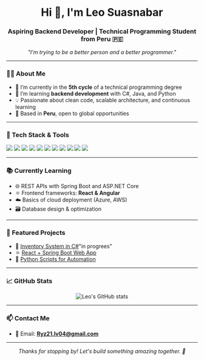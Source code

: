 <h1 align="center">Hi 👋, I'm Leo Suasnabar</h1>
<h3 align="center">Aspiring Backend Developer | Technical Programming Student from Peru 🇵🇪</h3>

<p align="center">
  <em>"I'm trying to be a better person and a better programmer."</em>
</p>

---

### 🧑‍💻 About Me

- 🔭 I’m currently in the **5th cycle** of a technical programming degree  
- 🧠 I’m learning **backend development** with C#, Java, and Python  
- 💡 Passionate about clean code, scalable architecture, and continuous learning  
- 📍 Based in **Peru**, open to global opportunities  

---

### 🚀 Tech Stack & Tools

<p align="left">
  <img src="https://img.shields.io/badge/C%23-239120?style=for-the-badge&logo=c-sharp&logoColor=white" />
  <img src="https://img.shields.io/badge/Java-007396?style=for-the-badge&logo=java&logoColor=white" />
  <img src="https://img.shields.io/badge/Python-3776AB?style=for-the-badge&logo=python&logoColor=white" />
  <img src="https://img.shields.io/badge/ASP.NET-512BD4?style=for-the-badge&logo=dotnet&logoColor=white" />
  <img src="https://img.shields.io/badge/Spring%20Boot-6DB33F?style=for-the-badge&logo=spring-boot&logoColor=white" />
  <img src="https://img.shields.io/badge/React-61DAFB?style=for-the-badge&logo=react&logoColor=black" />
  <img src="https://img.shields.io/badge/Angular-DD0031?style=for-the-badge&logo=angular&logoColor=white" />
  <img src="https://img.shields.io/badge/Git-F05032?style=for-the-badge&logo=git&logoColor=white" />
  <img src="https://img.shields.io/badge/MySQL-4479A1?style=for-the-badge&logo=mysql&logoColor=white" />
  <img src="https://img.shields.io/badge/SQL%20Server-CC2927?style=for-the-badge&logo=microsoft-sql-server&logoColor=white" />
  <img src="https://img.shields.io/badge/Oracle-F80000?style=for-the-badge&logo=oracle&logoColor=white" />
</p>

---

### 📚 Currently Learning

- 🌐 REST APIs with Spring Boot and ASP.NET Core  
- ⚛️ Frontend frameworks: **React & Angular**  
- ☁️ Basics of cloud deployment (Azure, AWS)  
- 🗃️ Database design & optimization  

---

### 📁 Featured Projects

- 🔧 [Inventory System in C#](#)"in progrees"  
- ⚛️ [React + Spring Boot Web App](https://github.com/Ryz-21/PROYECTO.git)
- 🧪 [Python Scripts for Automation](https://github.com/Ryz-21/Scripts-Python)  

---

### 📈 GitHub Stats

<p align="center">
  <img src="https://github-readme-stats.vercel.app/api?username=ryz-21&show_icons=true&theme=tokyonight" alt="Leo's GitHub stats" />
</p>

---

### 📫 Contact Me

- 📧 Email: **Ryz21.lv04@gmail.com**  

---

<p align="center">
  <em>Thanks for stopping by! Let's build something amazing together. 🚀</em>
</p>

